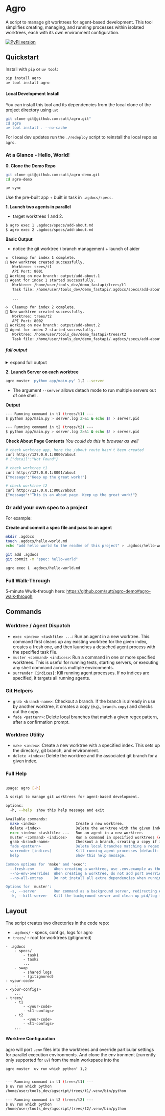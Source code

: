 # Agro

A script to manage git worktrees for agent-based development. This tool simplifies creating, managing, and running processes within isolated worktrees, each with its own environment configuration.

[![PyPI version](https://badge.fury.io/py/agro.svg)](https://pypi.org/project/agro/)


## Quickstart

Install with `pip` or `uv tool`:

```bash
pip install agro
uv tool install agro
```

#### Local Development Install
You can install this tool and its dependencies from the local clone of the project directory using `uv`: 

```bash
git clone git@github.com:sutt/agro.git"
cd agro
uv tool install . --no-cache
```

For local dev updates run the `./redeploy` script to reinstall the local repo as `agro`.

### At a Glance - Hello, World!

**0. Clone the Demo Repo**


```bash
git clone git@github.com:sutt/agro-demo.git
cd agro-demo

uv sync
```

Use the pre-built app + built in task in `.agdocs/specs`.

**1. Launch two agents in parallel**
- target worktrees 1 and 2.

```bash
$ agro exec 1 .agdocs/specs/add-about.md 
$ agro exec 2 .agdocs/specs/add-about.md 
```

**Basic Output**
- notice the git worktree / branch management + launch of aider

```bash
♻️  Cleanup for index 1 complete.
🌴 New worktree created successfully.
   Worktree: trees/t1
   API Port: 8001
🌱 Working on new branch: output/add-about.1
🏃 Agent for index 1 started successfully.
   Worktree: /home/user/tools_dev/demo_fastapi/trees/t1
   Task file: /home/user/tools_dev/demo_fastapi/.agdocs/specs/add-about.md

   ...

♻️  Cleanup for index 2 complete.
🌴 New worktree created successfully.
   Worktree: trees/t2
   API Port: 8002
🌱 Working on new branch: output/add-about.2
🏃 Agent for index 2 started successfully.
   Worktree: /home/user/tools_dev/demo_fastapi/trees/t2
   Task file: /home/user/tools_dev/demo_fastapi/.agdocs/specs/add-about.md


```

##### full output
<details>
    <summary>
    expand full output
    </summary>

```bash
♻️  Cleanup for index 1 complete.

Creating new worktree for index 1...
Creating new worktree 't1' at 'trees/t1' on branch 'tree/t1'...
Preparing worktree (new branch 'tree/t1')
HEAD is now at f0b97b1 refactor: .agdocs structure
Copying .env to trees/t1/.env
Warning: Source env file '.env' not found. Creating an empty .env file.
Adding worktree overrides to trees/t1/.env
Setting up Python environment in trees/t1...

🌴 New worktree created successfully.
   Worktree: trees/t1
   Branch: tree/t1
   API Port: 8001
   DB Port:  5433

🌱 Working on new branch: output/add-about.1

Launching agent in detached mode from within trees/t1...

🏃 Agent for index 1 started successfully.
   Worktree: /home/user/tools_dev/demo_fastapi/trees/t1
   Task file: /home/user/tools_dev/demo_fastapi/.agdocs/specs/add-about.md
   Branch: output/add-about.1
   Start time: 2025-07-03 17:13:58
   PID: 579494 (saved to /home/user/tools_dev/demo_fastapi/.agdocs/swap/t1.pid)
   Log file: /home/user/tools_dev/demo_fastapi/trees/t1/maider.log
```
**2. Launch a second agent on same task**

**Run command:**
```bash
$ agro exec 2 .agdocs/specs/add-about.md 
```

- notice how work tree is incremented
- notice how API_PORT is incremented

```bash
♻️  Cleanup for index 2 complete.

🌴 New worktree created successfully.
   Worktree: trees/t2
   Branch: tree/t2
   API Port: 8002

🌱 Working on new branch: output/add-about.2

Launching agent in detached mode from within trees/t2...

🏃 Agent for index 2 started successfully.
   Worktree: /home/user/tools_dev/demo_fastapi/trees/t2
   Task file: /home/user/tools_dev/demo_fastapi/.agdocs/specs/add-about.md
   Branch: output/add-about.2

```
</details>

**2. Launch Server on each worktree**

```bash
agro muster 'python app/main.py' 1,2 --server
```
- The argument `--server` allows detach mode to run multiple servers out of one shell.

**Output**

```bash
--- Running command in t1 (trees/t1) ---
$ python app/main.py > server.log 2>&1 & echo $! > server.pid

--- Running command in t2 (trees/t2) ---
$ python app/main.py > server.log 2>&1 & echo $! > server.pid
```

**Check About Page Contents**
_You could do this in browser as well_

```bash
# check worktree app, here the /about route hasn't been created
curl http://127.0.0.1:8000/about
# {"detail":"Not Found"}

# check worktree t1
curl http://127.0.0.1:8001/about
{"message":"Keep up the great work!"}

# check worktree t2
curl http://127.0.0.1:8002/about
{"message":"This is an about page. Keep up the great work!"}

```

### Or add your own spec to a project

For example:

**Create and commit a spec file and pass to an agent**
```bash
mkdir .agdocs
touch .agdocs/hello-world.md
echo "add hello world to the readme of this project" > .agdocs/hello-world.md

git add .agdocs
git commit -m "spec: hello-world"

agro exec 1 .agdocs/hello-world.md

```

### Full Walk-Through

5-minute Wwlk-through here: https://github.com/sutt/agro-demo#agro-walk-through


## Commands

### Worktree / Agent Dispatch

- `exec <index> <taskfile> ...`: Run an agent in a new worktree. This command first cleans up any existing worktree for the given index, creates a fresh one, and then launches a detached agent process with the specified task file.
- `muster <command> <indices>`: Run a command in one or more specified worktrees. This is useful for running tests, starting servers, or executing any shell command across multiple environments.
- `surrender [indices]`: Kill running agent processes. If no indices are specified, it targets all running agents.

### Git Helpers

- `grab <branch-name>`: Checkout a branch. If the branch is already in use by another worktree, it creates a copy (e.g., `branch.copy`) and checks out the copy.
- `fade <pattern>`: Delete local branches that match a given regex pattern, after a confirmation prompt.

### Worktree Utility

- `make <index>`: Create a new worktree with a specified index. This sets up the directory, git branch, and environment.
- `delete <index>`: Delete the worktree and the associated git branch for a given index.


### Full Help

```bash

usage: agro [-h]

A script to manage git worktrees for agent-based development.

options:
  -h, --help  show this help message and exit

Available commands:
  make <index>                  Create a new worktree.
  delete <index>                Delete the worktree with the given index.
  exec <index> <taskfile> ...   Run an agent in a new worktree.
  muster <command> <indices>    Run a command in specified worktrees (e.g., '1,2,3').
  grab <branch-name>            Checkout a branch, creating a copy if it's in use.
  fade <pattern>                Delete local branches matching a regex pattern.
  surrender [indices]           Kill running agent processes (default: all).
  help                          Show this help message.

Common options for 'make' and 'exec':
  --fresh-env         When creating a worktree, use .env.example as the base instead of .env.
  --no-env-overrides  When creating a worktree, do not add port overrides to the .env file.
  --no-all-extras     Do not install all extra dependencies when running 'uv sync'.

Options for 'muster':
  -s, --server        Run command as a background server, redirecting output and saving PID.
  -k, --kill-server   Kill the background server and clean up pid/log files.

```




## Layout

The script creates two directories in the code repo:
- `.agdocs/` - specs, configs, logs for agro
- `trees/` - root for worktrees (gitignored)

```
- .agdocs
    - specs/
        - task1
        - task2
        ...
    - swap
        - shared logs 
        - (gitignored)
- <your-code>
    ...
- <your-configs>
    ...
- trees/
    - t1
        - <your-code>
        - <t1-configs>
    - t2
        - <your-code>
        - <t1-configs>
    ...
```

#### Worktree Configuration

agro will port `.env` files into the worktrees and override particular settings for parallel execution environments. And clone the env  ironment (currently only supported for `uv`) from the main workspace into the 

```agro muster 'uv run which python' 1,2```

```bash

--- Running command in t1 (trees/t1) ---
$ uv run which python
/home/user/tools_dev/agscript/trees/t1/.venv/bin/python

--- Running command in t2 (trees/t2) ---
$ uv run which python
/home/user/tools_dev/agscript/trees/t2/.venv/bin/python

```
